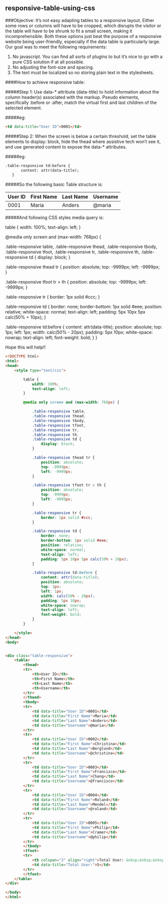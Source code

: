 ## responsive-table-using-css
###Objective:
It’s not easy adapting tables to a responsive layout. Either some rows or columns will have to be cropped, which disrupts the visitor or the table will have to be shrunk to fit a small screen, making it incomprehensible. Both these options just beat the purpose of a responsive website being user-friendly, especially if the data table is particularly large. Our goal was to meet the following requirements:

1. No javascript. You can find all sorts of plugins to but it’s nice to go with a pure CSS solution if at all possible.
2. No adjusting the font-size and spacing.
3. The text must be localized so no storing plain text in the stylesheets.

####How to achieve responsive table:

#####Step 1: 
Use data-* attribute (data-title) to hold information about the column header(s) associated with the markup. Pseudo elements, specifically :before or :after, match the virtual first and last children of the selected element.

#####eg:
```HTML
<td data-title="User ID">0001</td>
```

#####Step 2:
When the screen is below a certain threshold, set the table elements to display: block, hide the thead where assistive tech won’t see it, and use generated content to expose the data-* attributes. 

#####eg:
```HTML
.table-responsive td:before {
       content: attr(data-title);
   }
```
#####So the following basic Table structure is:

<div class="table-responsive">
   <table>
       <thead>
       <tr>
           <th>User ID</th>
           <th>First Name</th>
           <th>Last Name</th>
           <th>Username</th>
       </tr>
       </thead>
       <tbody>
       <tr>
           <td data-title="User ID">0001</td>
           <td data-title="First Name">Maria</td>
           <td data-title="Last Name">Anders</td>
           <td data-title="Username">@maria</td>
       </tr>
   </tbody>
</table>
</div>


#####And following CSS styles media query is:

table {
   width: 100%;
   text-align: left;
}

@media only screen and (max-width: 768px) {

   .table-responsive table,
   .table-responsive thead,
   .table-responsive tbody,
   .table-responsive tfoot,
   .table-responsive tr,
   .table-responsive th,
   .table-responsive td {
       display: block;
   }

   .table-responsive thead tr {
       position: absolute;
       top: -9999px;
       left: -9999px;
   }

   .table-responsive tfoot tr > th {
       position: absolute;
       top: -9999px;
       left: -9999px;
   }

   .table-responsive tr {
       border: 1px solid #ccc;
   }

   .table-responsive td {
       border: none;
       border-bottom: 1px solid #eee;
       position: relative;
       white-space: normal;
       text-align: left;
       padding: 5px 10px 5px calc(50% + 10px);
   }

   .table-responsive td:before {
       content: attr(data-title);
       position: absolute;
       top: 1px;
       left: 1px;
       width: calc(50% - 20px);
       padding: 5px 10px;
       white-space: nowrap;
       text-align: left;
       font-weight: bold;
   }
}

Hope this will help!!

```HTML
<!DOCTYPE html>
<html>
<head>
    <style type="text/css">

        table {
            width: 100%;
            text-align: left;
        }

        @media only screen and (max-width: 768px) {

            .table-responsive table,
            .table-responsive thead,
            .table-responsive tbody,
            .table-responsive tfoot,
            .table-responsive tr,
            .table-responsive th,
            .table-responsive td {
                display: block;
            }

            .table-responsive thead tr {
                position: absolute;
                top: -9999px;
                left: -9999px;
            }

            .table-responsive tfoot tr > th {
                position: absolute;
                top: -9999px;
                left: -9999px;
            }

            .table-responsive tr {
                border: 1px solid #ccc;
            }

            .table-responsive td {
                border: none;
                border-bottom: 1px solid #eee;
                position: relative;
                white-space: normal;
                text-align: left;
                padding: 5px 10px 5px calc(50% + 10px);
            }

            .table-responsive td:before {
                content: attr(data-title);
                position: absolute;
                top: 1px;
                left: 1px;
                width: calc(50% - 20px);
                padding: 5px 10px;
                white-space: nowrap;
                text-align: left;
                font-weight: bold;
            }
        }

    </style>
</head>
<body>


<div class="table-responsive">
    <table>
        <thead>
        <tr>
            <th>User ID</th>
            <th>First Name</th>
            <th>Last Name</th>
            <th>Username</th>
        </tr>
        </thead>
        <tbody>
        <tr>
            <td data-title="User ID">0001</td>
            <td data-title="First Name">Maria</td>
            <td data-title="Last Name">Anders</td>
            <td data-title="Username">@maria</td>
        </tr>
        <tr>
            <td data-title="User ID">0002</td>
            <td data-title="First Name">Christina</td>
            <td data-title="Last Name">Berglund</td>
            <td data-title="Username">@christina</td>
        </tr>
        <tr>
            <td data-title="User ID">0003</td>
            <td data-title="First Name">Francisco</td>
            <td data-title="Last Name">Chang</td>
            <td data-title="Username">@francisco</td>
        </tr>
        <tr>
            <td data-title="User ID">0004</td>
            <td data-title="First Name">Roland</td>
            <td data-title="Last Name">Mendel</td>
            <td data-title="Username">@roland</td>
        </tr>
        <tr>
            <td data-title="User ID">0005</td>
            <td data-title="First Name">Philip</td>
            <td data-title="Last Name">Cramer</td>
            <td data-title="Username">@philip</td>
        </tr>
        </tbody>
        <tfoot>
        <tr>
            <th colspan="3" align="right">Total User: &nbsp;&nbsp;&nbsp;&nbsp;&nbsp;</th>
            <td data-title="Total User:">5</td>
        </tr>
        </tfoot>
    </table>
</div>

</body>
</html>
```

